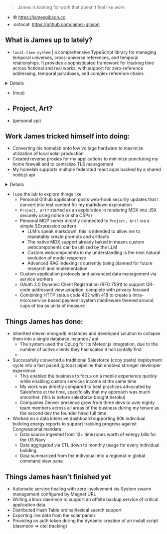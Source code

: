 > James is looking for work that doesn't feel like work

- 🕸️ https://jamesgibson.co
- :octocat: https://github.com/james-gibson

## What is James up to lately?


- `local-time-system`
  | a comprehensive TypeScript library for managing temporal universes, cross-universe references, and temporal relationships. It provides a sophisticated framework for tracking time across fictional and real works, with support for zero-reference addressing, temporal paradoxes, and complex reference chains

<details>
    
```typescript
import { UniverseBuilder } from '@local-time/temporal-system';

const universe = new UniverseBuilder()
  .film('disney', 'mary_poppins', 1964)
  .withRuntime(139) // minutes
  .withRealityRelation('pure_fiction', 1.0)
  .withCopyright(['Walt Disney Productions'], 1964, 'active')
  .withCulturalSignificance(0.98)
  .addRuntimeKeyframe(87, 15, 'umbrella_descent', 0.95, ['iconic', 'magical'])
  .build();
```

### Creating a Historical Event Universe

```typescript
const universe = new UniverseBuilder()
  .historicalEvent('jfk_assassination', 1963)
  .withDateRange(1963, 11, 22, 1963, 11, 22, TimePrecision.SECOND)
  .withRealityRelation('documentary', 0.0)
  .withPublicDomain(['Warren Commission Report'])
  .addDateKeyframe(1963, 11, 22, 12, 30, 0, 'first_shot', 1.0, ['assassination'])
  .build();
```

### Querying Universes

```typescript
import { LocalTime } from '@local-time/temporal-system';

const localTime = new LocalTime();
await localTime.initialize();

// Find universes in 1964
const windowSearch = localTime.getWindowSearch();
const universes = await windowSearch.findUniversesInWindow('cal:1964');

// Get specific universe
const registry = localTime.getRegistry();
const maryPoppins = registry.getUniverse('disney:mary_poppins:1964');
```
</details>

- (mcp)
- Project, Art?
  - 
- (personal api)

## Work James tricked himself into doing:

- Converting his homelab onto low voltage hardware to maximize utilization of local solar production
- Created reverse proxies for my applications to minimize puncturing my home firewall and to centralize TLS management
- My homelab supports multiple federated react apps backed by a shared node.js api
<details>
  
  - My car uses those api's to write diagnostic report for me
      <img width="553" height="1057" alt="image" src="https://github.com/user-attachments/assets/a9dd2121-141c-44ad-b030-804ade7a95f4" />

  - While exploring CQRS patterns I load tested the system by live rendering random markdown content from my web-hook security updates table, achieving 300 - 1k req/s
  - <img width="1705" height="628" alt="image" src="https://github.com/user-attachments/assets/66cff645-a456-49dc-bee5-6b6921c61992" />
</details>

- I use the lab to explore things like
  - Personal Github application posts web-hook security updates that I convert into test content for my markdown exploration
  - `Project, Art?` started as an exploration in rendering MDX into JSX securely using nonce or sha CSPs)
  - Personal MCP server directly connected to `Project, Art?` via a simple SExpression pattern
    - LLM's speak markdown, this is intended to allow me to repeatably create prompts and artifacts
    - The native MDX support already baked in means custom webcomponents can be utilized by the LLM
    - Custom webcomponents in my understanding is the next natural evolution of model response
    - Advanced RAG indexing is currently being planned for future research and implementation 
  - Custom application protocols and advanced data management via service workers
  - OAuth 2.0 Dynamic Client Registration (RFC 7591) to support QR-code addressed view adoption, complete with privacy focused 
  - Combining HTTP status code 402 with 418 to create a intra-microservice based payment system middleware themed around cups of tea as units of measure 

## Things James has done:
- Inherited eleven mongodb instances and developed solution to collapse them into a single database instance / api
  - The system used the OpLog for its Meteor.js integration, due to the number of active clients they had scaled it horizontally first
  - 
- Successfully converted a traditional Salesforce (copy paste) deployment cycle into a fast paced (gitops) pipeline that enabled stronger developer experience
  - This enabled the business to focus on a mobile experience quickly while enabling custom services income at the same time
  - My work was directly compared to best practices advocated by Salesforce at the time, specifcially that my approach was much smoother. (this is before salesforce bought heroku)
  - Companies Denver presence grew from three devs to over eighty team members across all areas of the business during my tenure as the second dev the founder hired full time
- Worked on a data intensive dashboard supporting 60k individual building energy reports to support tracking progress against Congressional mandate
  - Data source ingested from 12+ timezones worth of energy bills for the US Navy
  - Data aggrigated via ETL down to monthly usage for every individual building
  - Data summarized from the individual into a regional => global command view pane
 

## Things James hasn't finished yet
- Automatic service healing with zero involvement via System swarm management configured by Magnet URL
- Writing a linux daemeon to support an offsite backup service of critical application data
- Distributed Hash Table ordinal/lexical search support
- Exporting live data from the solar panels
- Providing an auth token during the dynamic creation of an install script (daemeon => otel tracking)
<!--
**james-gibson/james-gibson** is a ✨ _special_ ✨ repository because its `README.md` (this file) appears on your GitHub profile.

Here are some ideas to get you started:

- 🔭 I’m currently working on ...
- 🌱 I’m currently learning ...
- 👯 I’m looking to collaborate on ...
- 🤔 I’m looking for help with ...
- 💬 Ask me about ...
- 📫 How to reach me: ...
- 😄 Pronouns: ...
- ⚡ Fun fact: ...
-->
